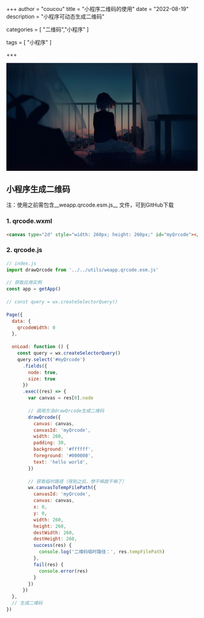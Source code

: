 +++
author = "coucou"
title = "小程序二维码的使用"
date = "2022-08-19"
description = "小程序可动态生成二维码"

categories = [
    "二维码","小程序"
]

tags = [
    "小程序"
]

+++

![](1.jpg)

## 小程序生成二维码

注：使用之前需包含__weapp.qrcode.esm.js__ 文件，可到GitHub下载

### 1. qrcode.wxml

```html
<canvas type="2d" style="width: 260px; height: 260px;" id="myQrcode"></canvas>
```

### 2. qrcode.js

```js
// index.js
import drawQrcode from '../../utils/weapp.qrcode.esm.js'

// 获取应用实例
const app = getApp()

// const query = wx.createSelectorQuery()

Page({
  data: {
    qrcodeWidth: 0
  },

  onLoad: function () {
    const query = wx.createSelectorQuery()
    query.select('#myQrcode')
      .fields({
        node: true,
        size: true
      })
      .exec((res) => {
        var canvas = res[0].node

        // 调用方法drawQrcode生成二维码
        drawQrcode({
          canvas: canvas,
          canvasId: 'myQrcode',
          width: 260,
          padding: 30,
          background: '#ffffff',
          foreground: '#000000',
          text: 'hello world',
        })

        // 获取临时路径（得到之后，想干嘛就干嘛了）
        wx.canvasToTempFilePath({
          canvasId: 'myQrcode',
          canvas: canvas,
          x: 0,
          y: 0,
          width: 260,
          height: 260,
          destWidth: 260,
          destHeight: 260,
          success(res) {
            console.log('二维码临时路径：', res.tempFilePath)
          },
          fail(res) {
            console.error(res)
          }
        })
      })
  },
  // 生成二维码
})
```

